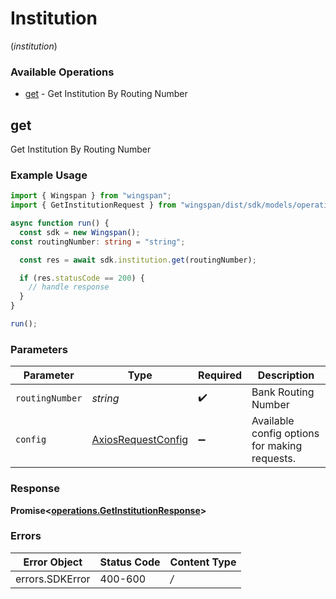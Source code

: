 # Institution
(*institution*)

### Available Operations

* [get](#get) - Get Institution By Routing Number

## get

Get Institution By Routing Number

### Example Usage

```typescript
import { Wingspan } from "wingspan";
import { GetInstitutionRequest } from "wingspan/dist/sdk/models/operations";

async function run() {
  const sdk = new Wingspan();
const routingNumber: string = "string";

  const res = await sdk.institution.get(routingNumber);

  if (res.statusCode == 200) {
    // handle response
  }
}

run();
```

### Parameters

| Parameter                                                    | Type                                                         | Required                                                     | Description                                                  |
| ------------------------------------------------------------ | ------------------------------------------------------------ | ------------------------------------------------------------ | ------------------------------------------------------------ |
| `routingNumber`                                              | *string*                                                     | :heavy_check_mark:                                           | Bank Routing Number                                          |
| `config`                                                     | [AxiosRequestConfig](https://axios-http.com/docs/req_config) | :heavy_minus_sign:                                           | Available config options for making requests.                |


### Response

**Promise<[operations.GetInstitutionResponse](../../sdk/models/operations/getinstitutionresponse.md)>**
### Errors

| Error Object    | Status Code     | Content Type    |
| --------------- | --------------- | --------------- |
| errors.SDKError | 400-600         | */*             |
